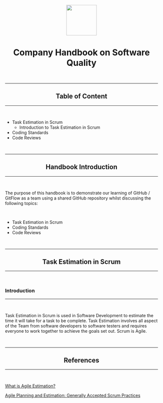 <p align = "center">
  <img width="100" height="100" src="https://user-images.githubusercontent.com/45159366/102813619-fb3d3e80-437d-11eb-88a9-ef2b87a7ef70.png">
</p>


# <center> Company Handbook on Software Quality </center>

<br>

---
## <center> Table of Content </center>
---

<br>

* Task Estimation in Scrum
    - Introduction to Task Estimation in Scrum
* Coding Standards
* Code Reviews

<br>

---
## <center> Handbook Introduction </center>
---

<br>

The purpose of this handbook is to demonstrate our learning of GitHub / GitFlow as a team using a shared GitHub repository whilst discussing the following topics:

<br>

* Task Estimation in Scrum
* Coding Standards
* Code Reviews

<br>

---
## <center> Task Estimation in Scrum </center>
---
<br>

### Introduction
---

<br>

Task Estimation in Scrum is used in Software Development to estimate the time it will take for a task to be complete. Task Estimation involves all aspect of the Team from software developers to software testers and requires everyone to work together to achieve the goals set out. Scrum is Agile.

<br>

---
## <center> References </center>
---

<br>


[What is Agile Estimation?](https://www.visual-paradigm.com/scrum/what-is-agile-estimation/)

[Agile Planning and Estimation: Generally Accepted Scrum Practices](https://www.oreilly.com/library/view/head-first-agile/9781491944684/ch04.html)


